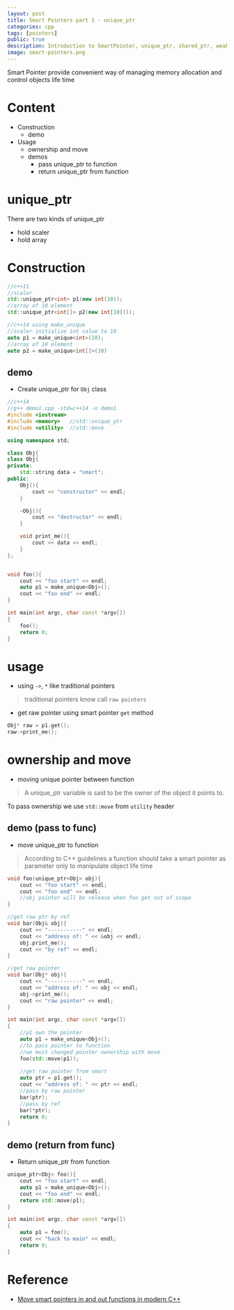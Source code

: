 ```yaml
---
layout: post
title: Smart Pointers part 1 - unique_ptr
categories: cpp
tags: [pointers]
public: true
description: Introduction to SmartPointer, unique_ptr, shared_ptr, weak_ptr, create and move between ownership
image: smart-pointers.png
---
```


Smart Pointer provide convenient way of managing memory allocation and control objects life time

# Content
- Construction
  - demo
- Usage
  - ownership and move
  - demos
    - pass unique_ptr to function
    - return unique_ptr from function

# unique_ptr

There are two kinds of unique_ptr
- hold scaler
- hold array 

# Construction

```cpp
//c++11
//scaler
std::unique_ptr<int> p1(new int(10));
//array of 10 element
std::unique_ptr<int[]> p2(new int[10]());

//c++14 using make_unique
//scaler initialize int value to 10
auto p1 = make_unique<int>(10);
//array of 10 element
auto p2 = make_unique<int[]>(10)
```

## demo
- Create unique_ptr for `Obj` class 


```cpp
//c++14
//g++ demo1.cpp -std=c++14 -o demo1
#include <iostream>
#include <memory>   //std::unique_ptr
#include <utility>  //std::move

using namespace std;

class Obj{
class Obj{
private:
    std::string data = "smart";
public:
    Obj(){
        cout << "constructor" << endl;
    }

    ~Obj(){
        cout << "destructor" << endl;
    }

    void print_me(){
        cout << data << endl;
    }
};


void foo(){
    cout << "foo start" << endl;
    auto p1 = make_unique<Obj>();
    cout << "foo end" << endl;
}

int main(int argc, char const *argv[])
{
    foo();
    return 0;
}
```

# usage
- using `->`, `*` like traditional pointers

> traditional pointers know call `raw pointers`

- get raw pointer using smart pointer `get` method
  
```cpp
Obj* raw = p1.get();
raw->print_me();
```

# ownership and move
- moving unique pointer between function

> A unique_ptr variable is said to be the owner of the object it points to.

To pass ownership we use `std::move` from `utility` header

## demo (pass to func)
- move unique_ptr to function
  
> According to C++ guidelines a function should take a smart pointer as parameter only to manipulate object life time

```cpp
void foo(unique_ptr<Obj> obj){
    cout << "foo start" << endl;
    cout << "foo end" << endl;
    //obj pointer will be release when foo get out of scope
}

//get raw ptr by ref
void bar(Obj& obj){
    cout << "-----------" << endl;
    cout << "address of: " << &obj << endl;
    obj.print_me();
    cout << "by ref" << endl;
}

//get raw pointer
void bar(Obj* obj){
    cout << "-----------" << endl;
    cout << "address of: " << obj << endl;
    obj->print_me();
    cout << "raw pointer" << endl;
}

int main(int argc, char const *argv[])
{
    //p1 own the pointer 
    auto p1 = make_unique<Obj>();
    //to pass pointer to function
    //we must changed pointer ownership with move
    foo(std::move(p1));
    
    //get raw pointer from smart
    auto ptr = p1.get();
    cout << "address of: " << ptr << endl;
    //pass by raw pointer
    bar(ptr);
    //pass by ref
    bar(*ptr);
    return 0;
}
```

## demo (return from func)
- Return unique_ptr from function

```cpp
unique_ptr<Obj> foo(){
    cout << "foo start" << endl;
    auto p1 = make_unique<Obj>();
    cout << "foo end" << endl;
    return std::move(p1);
}

int main(int argc, char const *argv[])
{
    auto p1 = foo();
    cout << "back to main" << endl;
    return 0;
}
```


# Reference
- [Move smart pointers in and out functions in modern C++](https://www.internalpointers.com/post/move-smart-pointers-and-out-functions-modern-c)
